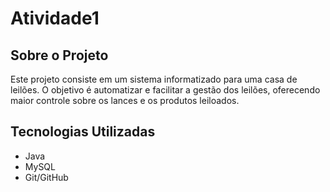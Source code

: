 # Atividade1

## Sobre o Projeto
Este projeto consiste em um sistema informatizado para uma casa de leilões. O objetivo é automatizar e facilitar a gestão dos leilões, oferecendo maior controle sobre os lances e os produtos leiloados.

## Tecnologias Utilizadas
- Java
- MySQL
- Git/GitHub
